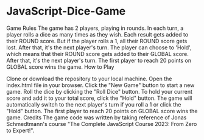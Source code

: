 # JavaScript-Dice-Game
Game Rules
The game has 2 players, playing in rounds.
In each turn, a player rolls a dice as many times as they wish. Each result gets added to their ROUND score.
But if the player rolls a 1, all their ROUND score gets lost. After that, it's the next player's turn.
The player can choose to 'Hold', which means that their ROUND score gets added to their GLOBAL score. After that, it's the next player's turn.
The first player to reach 20 points on GLOBAL score wins the game.
How to Play

Clone or download the repository to your local machine.
Open the index.html file in your browser.
Click the "New Game" button to start a new game.
Roll the dice by clicking the "Roll Dice" button.
To hold your current score and add it to your total score, click the "Hold" button.
The game will automatically switch to the next player's turn if you roll a 1 or click the "Hold" button.
The first player to reach 20 points on GLOBAL score wins the game.
Credits
The game code was written by taking reference of Jonas Schmedtmann's course "The Complete JavaScript Course 2023: From Zero to Expert!".
